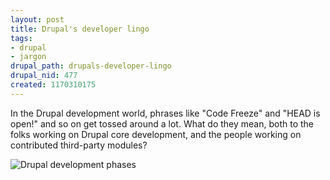 ```yaml
--- 
layout: post
title: Drupal's developer lingo
tags: 
- drupal
- jargon
drupal_path: drupals-developer-lingo
drupal_nid: 477
created: 1170310175
---
```

In the Drupal development world, phrases like "Code Freeze" and "HEAD is open!" and so on get tossed around a lot. What do they mean, both to the folks working on Drupal core development, and the people working on contributed third-party modules?

<img src="/files/Phases.png" alt="Drupal development phases">
